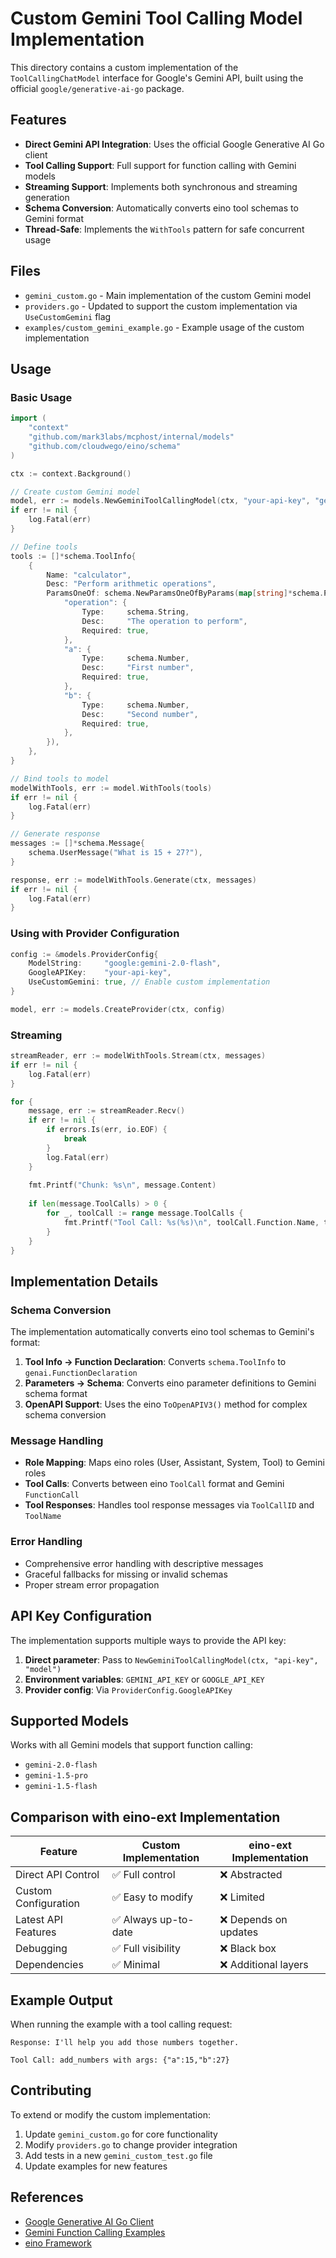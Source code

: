 # Custom Gemini Tool Calling Model Implementation

This directory contains a custom implementation of the `ToolCallingChatModel` interface for Google's Gemini API, built using the official `google/generative-ai-go` package.

## Features

- **Direct Gemini API Integration**: Uses the official Google Generative AI Go client
- **Tool Calling Support**: Full support for function calling with Gemini models
- **Streaming Support**: Implements both synchronous and streaming generation
- **Schema Conversion**: Automatically converts eino tool schemas to Gemini format
- **Thread-Safe**: Implements the `WithTools` pattern for safe concurrent usage

## Files

- `gemini_custom.go` - Main implementation of the custom Gemini model
- `providers.go` - Updated to support the custom implementation via `UseCustomGemini` flag
- `examples/custom_gemini_example.go` - Example usage of the custom implementation

## Usage

### Basic Usage

```go
import (
    "context"
    "github.com/mark3labs/mcphost/internal/models"
    "github.com/cloudwego/eino/schema"
)

ctx := context.Background()

// Create custom Gemini model
model, err := models.NewGeminiToolCallingModel(ctx, "your-api-key", "gemini-2.0-flash")
if err != nil {
    log.Fatal(err)
}

// Define tools
tools := []*schema.ToolInfo{
    {
        Name: "calculator",
        Desc: "Perform arithmetic operations",
        ParamsOneOf: schema.NewParamsOneOfByParams(map[string]*schema.ParameterInfo{
            "operation": {
                Type:     schema.String,
                Desc:     "The operation to perform",
                Required: true,
            },
            "a": {
                Type:     schema.Number,
                Desc:     "First number",
                Required: true,
            },
            "b": {
                Type:     schema.Number,
                Desc:     "Second number",
                Required: true,
            },
        }),
    },
}

// Bind tools to model
modelWithTools, err := model.WithTools(tools)
if err != nil {
    log.Fatal(err)
}

// Generate response
messages := []*schema.Message{
    schema.UserMessage("What is 15 + 27?"),
}

response, err := modelWithTools.Generate(ctx, messages)
if err != nil {
    log.Fatal(err)
}
```

### Using with Provider Configuration

```go
config := &models.ProviderConfig{
    ModelString:     "google:gemini-2.0-flash",
    GoogleAPIKey:    "your-api-key",
    UseCustomGemini: true, // Enable custom implementation
}

model, err := models.CreateProvider(ctx, config)
```

### Streaming

```go
streamReader, err := modelWithTools.Stream(ctx, messages)
if err != nil {
    log.Fatal(err)
}

for {
    message, err := streamReader.Recv()
    if err != nil {
        if errors.Is(err, io.EOF) {
            break
        }
        log.Fatal(err)
    }
    
    fmt.Printf("Chunk: %s\n", message.Content)
    
    if len(message.ToolCalls) > 0 {
        for _, toolCall := range message.ToolCalls {
            fmt.Printf("Tool Call: %s(%s)\n", toolCall.Function.Name, toolCall.Function.Arguments)
        }
    }
}
```

## Implementation Details

### Schema Conversion

The implementation automatically converts eino tool schemas to Gemini's format:

1. **Tool Info → Function Declaration**: Converts `schema.ToolInfo` to `genai.FunctionDeclaration`
2. **Parameters → Schema**: Converts eino parameter definitions to Gemini schema format
3. **OpenAPI Support**: Uses the eino `ToOpenAPIV3()` method for complex schema conversion

### Message Handling

- **Role Mapping**: Maps eino roles (User, Assistant, System, Tool) to Gemini roles
- **Tool Calls**: Converts between eino `ToolCall` format and Gemini `FunctionCall`
- **Tool Responses**: Handles tool response messages via `ToolCallID` and `ToolName`

### Error Handling

- Comprehensive error handling with descriptive messages
- Graceful fallbacks for missing or invalid schemas
- Proper stream error propagation

## API Key Configuration

The implementation supports multiple ways to provide the API key:

1. **Direct parameter**: Pass to `NewGeminiToolCallingModel(ctx, "api-key", "model")`
2. **Environment variables**: `GEMINI_API_KEY` or `GOOGLE_API_KEY`
3. **Provider config**: Via `ProviderConfig.GoogleAPIKey`

## Supported Models

Works with all Gemini models that support function calling:
- `gemini-2.0-flash`
- `gemini-1.5-pro`
- `gemini-1.5-flash`

## Comparison with eino-ext Implementation

| Feature | Custom Implementation | eino-ext Implementation |
|---------|----------------------|------------------------|
| Direct API Control | ✅ Full control | ❌ Abstracted |
| Custom Configuration | ✅ Easy to modify | ❌ Limited |
| Latest API Features | ✅ Always up-to-date | ❌ Depends on updates |
| Debugging | ✅ Full visibility | ❌ Black box |
| Dependencies | ✅ Minimal | ❌ Additional layers |

## Example Output

When running the example with a tool calling request:

```
Response: I'll help you add those numbers together.

Tool Call: add_numbers with args: {"a":15,"b":27}
```

## Contributing

To extend or modify the custom implementation:

1. Update `gemini_custom.go` for core functionality
2. Modify `providers.go` to change provider integration
3. Add tests in a new `gemini_custom_test.go` file
4. Update examples for new features

## References

- [Google Generative AI Go Client](https://github.com/google/generative-ai-go)
- [Gemini Function Calling Examples](https://github.com/google-gemini/api-examples/tree/main/go)
- [eino Framework](https://github.com/cloudwego/eino)